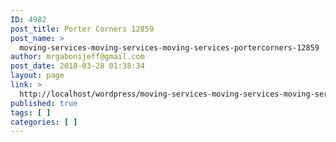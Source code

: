 ```yaml
---
ID: 4982
post_title: Porter Corners 12859
post_name: >
  moving-services-moving-services-moving-services-portercorners-12859
author: mrgabonijeff@gmail.com
post_date: 2018-03-28 01:38:34
layout: page
link: >
  http://localhost/wordpress/moving-services-moving-services-moving-services-portercorners-12859/
published: true
tags: [ ]
categories: [ ]
---
```

